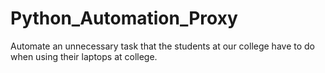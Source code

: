 # Python_Automation_Proxy
Automate an unnecessary task that the students at our college have to do when using their laptops at college.

